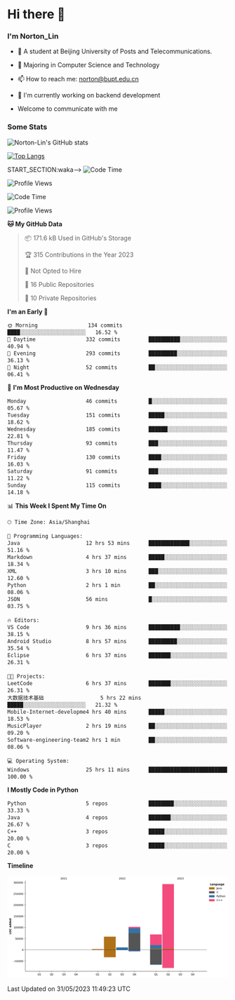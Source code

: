 
# Hi there 👋

### I'm Norton_Lin
- 🏫 A student at Beijing University of Posts and Telecommunications.
- 🌱 Majoring in Computer Science and Technology
- 📫 How to reach me: norton@bupt.edu.cn
- 🌱 I'm currently working on backend development

- Welcome to communicate with me

### Some Stats
![Norton-Lin's GitHub stats](https://github-readme-stats.vercel.app/api?username=Norton-Lin&count_private=true&show_icons=true&theme=radical)

[![Top Langs](https://github-readme-stats.vercel.app/api/top-langs/?username=Norton-Lin&langs_count=8&layout=compact)](https://github.com/Norton-Lin/github-readme-stats)

START_SECTION:waka-->
![Code Time](http://img.shields.io/badge/Code%20Time-19%20hrs%2017%20mins-blue)

![Profile Views](http://img.shields.io/badge/Profile%20Views-25-blue)

<!--START_SECTION:waka-->
![Code Time](http://img.shields.io/badge/Code%20Time-267%20hrs%2051%20mins-blue)

![Profile Views](http://img.shields.io/badge/Profile%20Views-0-blue)

**🐱 My GitHub Data** 

> 📦 171.6 kB Used in GitHub's Storage 
 > 
> 🏆 315 Contributions in the Year 2023
 > 
> 🚫 Not Opted to Hire
 > 
> 📜 16 Public Repositories 
 > 
> 🔑 10 Private Repositories 
 > 
**I'm an Early 🐤** 

```text
🌞 Morning                134 commits         ████░░░░░░░░░░░░░░░░░░░░░   16.52 % 
🌆 Daytime                332 commits         ██████████░░░░░░░░░░░░░░░   40.94 % 
🌃 Evening                293 commits         █████████░░░░░░░░░░░░░░░░   36.13 % 
🌙 Night                  52 commits          ██░░░░░░░░░░░░░░░░░░░░░░░   06.41 % 
```
📅 **I'm Most Productive on Wednesday** 

```text
Monday                   46 commits          █░░░░░░░░░░░░░░░░░░░░░░░░   05.67 % 
Tuesday                  151 commits         █████░░░░░░░░░░░░░░░░░░░░   18.62 % 
Wednesday                185 commits         ██████░░░░░░░░░░░░░░░░░░░   22.81 % 
Thursday                 93 commits          ███░░░░░░░░░░░░░░░░░░░░░░   11.47 % 
Friday                   130 commits         ████░░░░░░░░░░░░░░░░░░░░░   16.03 % 
Saturday                 91 commits          ███░░░░░░░░░░░░░░░░░░░░░░   11.22 % 
Sunday                   115 commits         ████░░░░░░░░░░░░░░░░░░░░░   14.18 % 
```


📊 **This Week I Spent My Time On** 

```text
🕑︎ Time Zone: Asia/Shanghai

💬 Programming Languages: 
Java                     12 hrs 53 mins      █████████████░░░░░░░░░░░░   51.16 % 
Markdown                 4 hrs 37 mins       █████░░░░░░░░░░░░░░░░░░░░   18.34 % 
XML                      3 hrs 10 mins       ███░░░░░░░░░░░░░░░░░░░░░░   12.60 % 
Python                   2 hrs 1 min         ██░░░░░░░░░░░░░░░░░░░░░░░   08.06 % 
JSON                     56 mins             █░░░░░░░░░░░░░░░░░░░░░░░░   03.75 % 

🔥 Editors: 
VS Code                  9 hrs 36 mins       ██████████░░░░░░░░░░░░░░░   38.15 % 
Android Studio           8 hrs 57 mins       █████████░░░░░░░░░░░░░░░░   35.54 % 
Eclipse                  6 hrs 37 mins       ███████░░░░░░░░░░░░░░░░░░   26.31 % 

🐱‍💻 Projects: 
LeetCode                 6 hrs 37 mins       ███████░░░░░░░░░░░░░░░░░░   26.31 % 
大数据技术基础                  5 hrs 22 mins       █████░░░░░░░░░░░░░░░░░░░░   21.32 % 
Mobile-Internet-developme4 hrs 40 mins       █████░░░░░░░░░░░░░░░░░░░░   18.53 % 
MusicPlayer              2 hrs 19 mins       ██░░░░░░░░░░░░░░░░░░░░░░░   09.20 % 
Software-engineering-team2 hrs 1 min         ██░░░░░░░░░░░░░░░░░░░░░░░   08.06 % 

💻 Operating System: 
Windows                  25 hrs 11 mins      █████████████████████████   100.00 % 
```

**I Mostly Code in Python** 

```text
Python                   5 repos             ████████░░░░░░░░░░░░░░░░░   33.33 % 
Java                     4 repos             ███████░░░░░░░░░░░░░░░░░░   26.67 % 
C++                      3 repos             █████░░░░░░░░░░░░░░░░░░░░   20.00 % 
C                        3 repos             █████░░░░░░░░░░░░░░░░░░░░   20.00 % 
```



**Timeline**

![Lines of Code chart](https://raw.githubusercontent.com/Norton-Lin/Norton-Lin/main/assets/bar_graph.png)


 Last Updated on 31/05/2023 11:49:23 UTC
<!--END_SECTION:waka-->
